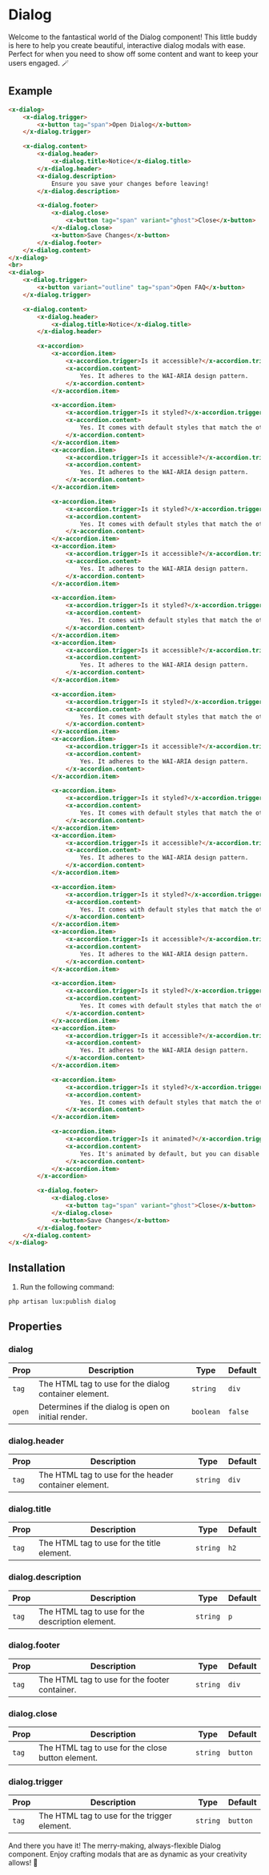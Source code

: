 # Dialog

Welcome to the fantastical world of the Dialog component! This little buddy is here to help you create beautiful, interactive dialog modals with ease. Perfect for when you need to show off some content and want to keep your users engaged. 🪄

## Example

```html
<x-dialog>
    <x-dialog.trigger>
        <x-button tag="span">Open Dialog</x-button>    
    </x-dialog.trigger>

    <x-dialog.content>
        <x-dialog.header>
            <x-dialog.title>Notice</x-dialog.title>
        </x-dialog.header>
        <x-dialog.description>
            Ensure you save your changes before leaving!
        </x-dialog.description>

        <x-dialog.footer>
            <x-dialog.close>
                <x-button tag="span" variant="ghost">Close</x-button>    
            </x-dialog.close>
            <x-button>Save Changes</x-button>
        </x-dialog.footer>
    </x-dialog.content>
</x-dialog>
<br>
<x-dialog>
    <x-dialog.trigger>
        <x-button variant="outline" tag="span">Open FAQ</x-button>    
    </x-dialog.trigger>

    <x-dialog.content>
        <x-dialog.header>
            <x-dialog.title>Notice</x-dialog.title>
        </x-dialog.header>

        <x-accordion>
            <x-accordion.item>
                <x-accordion.trigger>Is it accessible?</x-accordion.trigger>
                <x-accordion.content>
                    Yes. It adheres to the WAI-ARIA design pattern.
                </x-accordion.content>
            </x-accordion.item>

            <x-accordion.item>
                <x-accordion.trigger>Is it styled?</x-accordion.trigger>
                <x-accordion.content>
                    Yes. It comes with default styles that match the other components' aesthetic.
                </x-accordion.content>
            </x-accordion.item>
            <x-accordion.item>
                <x-accordion.trigger>Is it accessible?</x-accordion.trigger>
                <x-accordion.content>
                    Yes. It adheres to the WAI-ARIA design pattern.
                </x-accordion.content>
            </x-accordion.item>

            <x-accordion.item>
                <x-accordion.trigger>Is it styled?</x-accordion.trigger>
                <x-accordion.content>
                    Yes. It comes with default styles that match the other components' aesthetic.
                </x-accordion.content>
            </x-accordion.item>
            <x-accordion.item>
                <x-accordion.trigger>Is it accessible?</x-accordion.trigger>
                <x-accordion.content>
                    Yes. It adheres to the WAI-ARIA design pattern.
                </x-accordion.content>
            </x-accordion.item>

            <x-accordion.item>
                <x-accordion.trigger>Is it styled?</x-accordion.trigger>
                <x-accordion.content>
                    Yes. It comes with default styles that match the other components' aesthetic.
                </x-accordion.content>
            </x-accordion.item>
            <x-accordion.item>
                <x-accordion.trigger>Is it accessible?</x-accordion.trigger>
                <x-accordion.content>
                    Yes. It adheres to the WAI-ARIA design pattern.
                </x-accordion.content>
            </x-accordion.item>

            <x-accordion.item>
                <x-accordion.trigger>Is it styled?</x-accordion.trigger>
                <x-accordion.content>
                    Yes. It comes with default styles that match the other components' aesthetic.
                </x-accordion.content>
            </x-accordion.item>
            <x-accordion.item>
                <x-accordion.trigger>Is it accessible?</x-accordion.trigger>
                <x-accordion.content>
                    Yes. It adheres to the WAI-ARIA design pattern.
                </x-accordion.content>
            </x-accordion.item>

            <x-accordion.item>
                <x-accordion.trigger>Is it styled?</x-accordion.trigger>
                <x-accordion.content>
                    Yes. It comes with default styles that match the other components' aesthetic.
                </x-accordion.content>
            </x-accordion.item>
            <x-accordion.item>
                <x-accordion.trigger>Is it accessible?</x-accordion.trigger>
                <x-accordion.content>
                    Yes. It adheres to the WAI-ARIA design pattern.
                </x-accordion.content>
            </x-accordion.item>

            <x-accordion.item>
                <x-accordion.trigger>Is it styled?</x-accordion.trigger>
                <x-accordion.content>
                    Yes. It comes with default styles that match the other components' aesthetic.
                </x-accordion.content>
            </x-accordion.item>
            <x-accordion.item>
                <x-accordion.trigger>Is it accessible?</x-accordion.trigger>
                <x-accordion.content>
                    Yes. It adheres to the WAI-ARIA design pattern.
                </x-accordion.content>
            </x-accordion.item>

            <x-accordion.item>
                <x-accordion.trigger>Is it styled?</x-accordion.trigger>
                <x-accordion.content>
                    Yes. It comes with default styles that match the other components' aesthetic.
                </x-accordion.content>
            </x-accordion.item>
            <x-accordion.item>
                <x-accordion.trigger>Is it accessible?</x-accordion.trigger>
                <x-accordion.content>
                    Yes. It adheres to the WAI-ARIA design pattern.
                </x-accordion.content>
            </x-accordion.item>

            <x-accordion.item>
                <x-accordion.trigger>Is it styled?</x-accordion.trigger>
                <x-accordion.content>
                    Yes. It comes with default styles that match the other components' aesthetic.
                </x-accordion.content>
            </x-accordion.item>

            <x-accordion.item>
                <x-accordion.trigger>Is it animated?</x-accordion.trigger>
                <x-accordion.content>
                    Yes. It's animated by default, but you can disable it if you prefer.
                </x-accordion.content>
            </x-accordion.item>
        </x-accordion>

        <x-dialog.footer>
            <x-dialog.close>
                <x-button tag="span" variant="ghost">Close</x-button>    
            </x-dialog.close>
            <x-button>Save Changes</x-button>
        </x-dialog.footer>
    </x-dialog.content>
</x-dialog>
```

## Installation

1. Run the following command:

```bash
php artisan lux:publish dialog
```

## Properties

### dialog
| Prop            | Description                                                  | Type      | Default |
|-----------------|--------------------------------------------------------------|-----------|---------|
| `tag`           | The HTML tag to use for the dialog container element.        | `string`  | `div`   |
| `open`          | Determines if the dialog is open on initial render.          | `boolean` | `false` |

### dialog.header
| Prop            | Description                                                  | Type      | Default |
|-----------------|--------------------------------------------------------------|-----------|---------|
| `tag`           | The HTML tag to use for the header container element.        | `string`  | `div`   |

### dialog.title
| Prop   | Description                                        | Type     | Default |
|--------|----------------------------------------------------|----------|---------|
| `tag`  | The HTML tag to use for the title element.         | `string` | `h2`    |

### dialog.description
| Prop   | Description                                        | Type     | Default |
|--------|----------------------------------------------------|----------|---------|
| `tag`  | The HTML tag to use for the description element.   | `string` | `p`     |

### dialog.footer
| Prop   | Description                                        | Type     | Default |
|--------|----------------------------------------------------|----------|---------|
| `tag`  | The HTML tag to use for the footer container.      | `string` | `div`   |

### dialog.close
| Prop   | Description                                        | Type     | Default |
|--------|----------------------------------------------------|----------|---------|
| `tag`  | The HTML tag to use for the close button element.  | `string` | `button` |

### dialog.trigger
| Prop   | Description                                        | Type     | Default |
|--------|----------------------------------------------------|----------|---------|
| `tag`  | The HTML tag to use for the trigger element.       | `string` | `button` |

And there you have it! The merry-making, always-flexible Dialog component. Enjoy crafting modals that are as dynamic as your creativity allows! 🎉